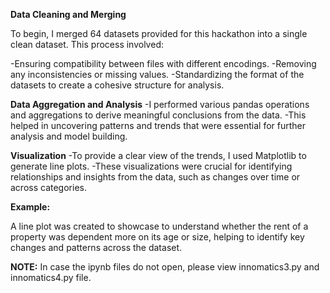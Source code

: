 **Data Cleaning and Merging**

To begin, I merged 64 datasets provided for this hackathon into a single clean dataset. 
This process involved:

-Ensuring compatibility between files with different encodings.
-Removing any inconsistencies or missing values.
-Standardizing the format of the datasets to create a cohesive structure for analysis.

**Data Aggregation and Analysis**
-I performed various pandas operations and aggregations to derive meaningful conclusions from the data. 
-This helped in uncovering patterns and trends that were essential for further analysis and model building.

**Visualization**
-To provide a clear view of the trends, I used Matplotlib to generate line plots. 
-These visualizations were crucial for identifying relationships and insights from the data, such as changes over time or across categories.

**Example:**

A line plot was created to showcase to understand whether the rent of a property was dependent more on its  age or size, helping to identify key changes and patterns across the dataset.


**NOTE:**
In case the ipynb files do not open, please view innomatics3.py and innomatics4.py file.
